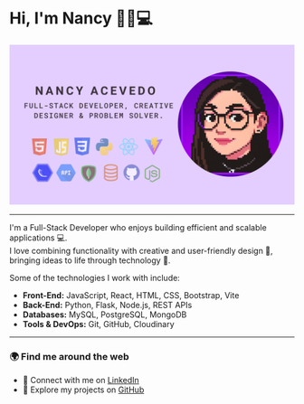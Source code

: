# Hi, I'm Nancy 👋🏻💻

![Banner](./Nancy%20Acevedo.png)

---

I'm a Full-Stack Developer who enjoys building efficient and scalable applications 💻.  
I love combining functionality with creative and user-friendly design 🎨,  
bringing ideas to life through technology 🚀.  

Some of the technologies I work with include:  
- **Front-End:** JavaScript, React, HTML, CSS, Bootstrap, Vite  
- **Back-End:** Python, Flask, Node.js, REST APIs  
- **Databases:** MySQL, PostgreSQL, MongoDB  
- **Tools & DevOps:** Git, GitHub, Cloudinary  

---

### 🌍 Find me around the web
- 💼 Connect with me on [LinkedIn](https://www.linkedin.com/in/nancy-acevedo-pietri-b047b9233/)  
- 📂 Explore my projects on [GitHub](https://github.com/Nanceap)  






